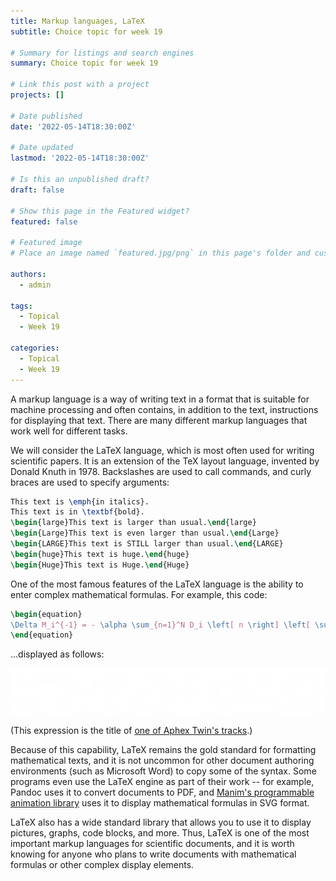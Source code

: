 ```yaml
---
title: Markup languages, LaTeX
subtitle: Choice topic for week 19

# Summary for listings and search engines
summary: Choice topic for week 19

# Link this post with a project
projects: []

# Date published
date: '2022-05-14T18:30:00Z'

# Date updated
lastmod: '2022-05-14T18:30:00Z'

# Is this an unpublished draft?
draft: false

# Show this page in the Featured widget?
featured: false

# Featured image
# Place an image named `featured.jpg/png` in this page's folder and customize its options here.

authors:
  - admin

tags:
  - Topical
  - Week 19

categories:
  - Topical
  - Week 19
---
```


A markup language is a way of writing text in a format that is suitable for machine processing and often contains, in addition to the text, instructions for displaying that text.
There are many different markup languages ​​that work well for different tasks.

We will consider the LaTeX language, which is most often used for writing scientific papers.
It is an extension of the TeX layout language, invented by Donald Knuth in 1978.
Backslashes are used to call commands, and curly braces are used to specify arguments:

```tex
This text is \emph{in italics}.
This text is in \textbf{bold}.
\begin{large}This text is larger than usual.\end{large}
\begin{Large}This text is even larger than usual.\end{Large}
\begin{LARGE}This text is STILL larger than usual.\end{LARGE}
\begin{huge}This text is huge.\end{huge}
\begin{Huge}This text is Huge.\end{Huge}
```

One of the most famous features of the LaTeX language is the ability to enter complex mathematical formulas. For example, this code:

```latex
\begin{equation}
\Delta M_i^{-1} = - \alpha \sum_{n=1}^N D_i \left[ n \right] \left[ \sum_{j \in C \left[ i \right]}^{} F_{ji} \left[ n -1 \right] + Fext_i \left[ n^{-1} \right] \right]
\end{equation}
```

...displayed as follows:

![Equation](eqn.png)

(This expression is the title of [one of Aphex Twin's tracks](https://www.youtube.com/watch?v=M9xMuPWAZW8).)

Because of this capability, LaTeX remains the gold standard for formatting mathematical texts, and it is not uncommon for other document authoring environments (such as Microsoft Word) to copy some of the syntax.
Some programs even use the LaTeX engine as part of their work -- for example, Pandoc uses it to convert documents to PDF, and [Manim's programmable animation library](https://www.manim.community/) uses it to display mathematical formulas in SVG format.

LaTeX also has a wide standard library that allows you to use it to display pictures, graphs, code blocks, and more. Thus, LaTeX is one of the most important markup languages ​​for scientific documents, and it is worth knowing for anyone who plans to write documents with mathematical formulas or other complex display elements.
